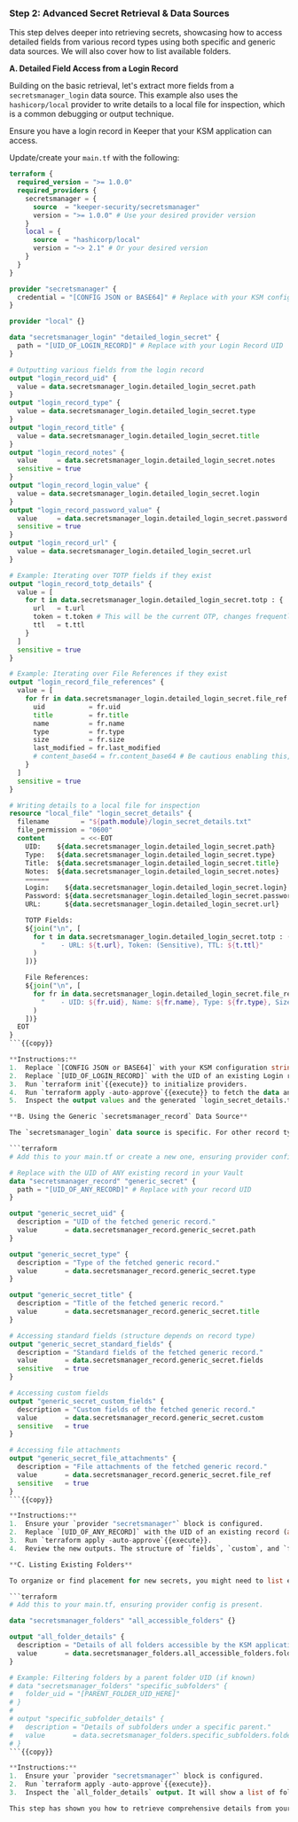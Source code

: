 ### Step 2: Advanced Secret Retrieval & Data Sources

This step delves deeper into retrieving secrets, showcasing how to access detailed fields from various record types using both specific and generic data sources. We will also cover how to list available folders.

**A. Detailed Field Access from a Login Record**

Building on the basic retrieval, let's extract more fields from a `secretsmanager_login` data source. This example also uses the `hashicorp/local` provider to write details to a local file for inspection, which is a common debugging or output technique.

Ensure you have a login record in Keeper that your KSM application can access.

Update/create your `main.tf` with the following:

```terraform
terraform {
  required_version = ">= 1.0.0"
  required_providers {
    secretsmanager = {
      source  = "keeper-security/secretsmanager"
      version = ">= 1.0.0" # Use your desired provider version
    }
    local = {
      source  = "hashicorp/local"
      version = "~> 2.1" # Or your desired version
    }
  }
}

provider "secretsmanager" {
  credential = "[CONFIG JSON or BASE64]" # Replace with your KSM config
}

provider "local" {}

data "secretsmanager_login" "detailed_login_secret" {
  path = "[UID_OF_LOGIN_RECORD]" # Replace with your Login Record UID
}

# Outputting various fields from the login record
output "login_record_uid" {
  value = data.secretsmanager_login.detailed_login_secret.path
}
output "login_record_type" {
  value = data.secretsmanager_login.detailed_login_secret.type
}
output "login_record_title" {
  value = data.secretsmanager_login.detailed_login_secret.title
}
output "login_record_notes" {
  value     = data.secretsmanager_login.detailed_login_secret.notes
  sensitive = true
}
output "login_record_login_value" {
  value = data.secretsmanager_login.detailed_login_secret.login
}
output "login_record_password_value" {
  value     = data.secretsmanager_login.detailed_login_secret.password
  sensitive = true
}
output "login_record_url" {
  value = data.secretsmanager_login.detailed_login_secret.url
}

# Example: Iterating over TOTP fields if they exist
output "login_record_totp_details" {
  value = [
    for t in data.secretsmanager_login.detailed_login_secret.totp : {
      url   = t.url
      token = t.token # This will be the current OTP, changes frequently
      ttl   = t.ttl
    }
  ]
  sensitive = true
}

# Example: Iterating over File References if they exist
output "login_record_file_references" {
  value = [
    for fr in data.secretsmanager_login.detailed_login_secret.file_ref : {
      uid           = fr.uid
      title         = fr.title
      name          = fr.name
      type          = fr.type
      size          = fr.size
      last_modified = fr.last_modified
      # content_base64 = fr.content_base64 # Be cautious enabling this, can be large and sensitive
    }
  ]
  sensitive = true
}

# Writing details to a local file for inspection
resource "local_file" "login_secret_details" {
  filename        = "${path.module}/login_secret_details.txt"
  file_permission = "0600"
  content         = <<-EOT
    UID:    ${data.secretsmanager_login.detailed_login_secret.path}
    Type:   ${data.secretsmanager_login.detailed_login_secret.type}
    Title:  ${data.secretsmanager_login.detailed_login_secret.title}
    Notes:  ${data.secretsmanager_login.detailed_login_secret.notes}
    ======
    Login:    ${data.secretsmanager_login.detailed_login_secret.login}
    Password: ${data.secretsmanager_login.detailed_login_secret.password} (Sensitive - not shown directly)
    URL:      ${data.secretsmanager_login.detailed_login_secret.url}

    TOTP Fields:
    ${join("\n", [
      for t in data.secretsmanager_login.detailed_login_secret.totp : (
        "    - URL: ${t.url}, Token: (Sensitive), TTL: ${t.ttl}"
      )
    ])}

    File References:
    ${join("\n", [
      for fr in data.secretsmanager_login.detailed_login_secret.file_ref : (
        "    - UID: ${fr.uid}, Name: ${fr.name}, Type: ${fr.type}, Size: ${fr.size}"
      )
    ])}
  EOT
}
```{{copy}}

**Instructions:**
1.  Replace `[CONFIG JSON or BASE64]` with your KSM configuration string.
2.  Replace `[UID_OF_LOGIN_RECORD]` with the UID of an existing Login record in your Keeper Vault.
3.  Run `terraform init`{{execute}} to initialize providers.
4.  Run `terraform apply -auto-approve`{{execute}} to fetch the data and create the local file.
5.  Inspect the output values and the generated `login_secret_details.txt` file.

**B. Using the Generic `secretsmanager_record` Data Source**

The `secretsmanager_login` data source is specific. For other record types or for more generic handling, use `data "secretsmanager_record"`.

```terraform
# Add this to your main.tf or create a new one, ensuring provider config is present.

# Replace with the UID of ANY existing record in your Vault
data "secretsmanager_record" "generic_secret" {
  path = "[UID_OF_ANY_RECORD]" # Replace with your record UID
}

output "generic_secret_uid" {
  description = "UID of the fetched generic record."
  value       = data.secretsmanager_record.generic_secret.path
}

output "generic_secret_type" {
  description = "Type of the fetched generic record."
  value       = data.secretsmanager_record.generic_secret.type
}

output "generic_secret_title" {
  description = "Title of the fetched generic record."
  value       = data.secretsmanager_record.generic_secret.title
}

# Accessing standard fields (structure depends on record type)
output "generic_secret_standard_fields" {
  description = "Standard fields of the fetched generic record."
  value       = data.secretsmanager_record.generic_secret.fields
  sensitive   = true
}

# Accessing custom fields
output "generic_secret_custom_fields" {
  description = "Custom fields of the fetched generic record."
  value       = data.secretsmanager_record.generic_secret.custom
  sensitive   = true
}

# Accessing file attachments
output "generic_secret_file_attachments" {
  description = "File attachments of the fetched generic record."
  value       = data.secretsmanager_record.generic_secret.file_ref
  sensitive   = true
}
```{{copy}}

**Instructions:**
1.  Ensure your `provider "secretsmanager"` block is configured.
2.  Replace `[UID_OF_ANY_RECORD]` with the UID of an existing record (any type) in your Vault.
3.  Run `terraform apply -auto-approve`{{execute}}.
4.  Review the new outputs. The structure of `fields`, `custom`, and `file_ref` will vary based on the record's type and content.

**C. Listing Existing Folders**

To organize or find placement for new secrets, you might need to list existing folders within your KSM application's scope.

```terraform
# Add this to your main.tf, ensuring provider config is present.

data "secretsmanager_folders" "all_accessible_folders" {}

output "all_folder_details" {
  description = "Details of all folders accessible by the KSM application."
  value       = data.secretsmanager_folders.all_accessible_folders.folders
}

# Example: Filtering folders by a parent folder UID (if known)
# data "secretsmanager_folders" "specific_subfolders" {
#   folder_uid = "[PARENT_FOLDER_UID_HERE]"
# }
# 
# output "specific_subfolder_details" {
#   description = "Details of subfolders under a specific parent."
#   value       = data.secretsmanager_folders.specific_subfolders.folders
# }
```{{copy}}

**Instructions:**
1.  Ensure your `provider "secretsmanager"` block is configured.
2.  Run `terraform apply -auto-approve`{{execute}}.
3.  Inspect the `all_folder_details` output. It will show a list of folder objects, each with `folder_uid`, `name`, `parent_uid`, etc., that your KSM application can see.

This step has shown you how to retrieve comprehensive details from your Keeper records and list folder structures, preparing you for managing these resources in the next steps. 